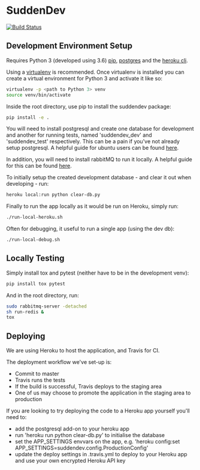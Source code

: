 # SuddenDev
[![Build Status](https://travis-ci.org/SuddenDevs/SuddenDev.svg?branch=master)](https://travis-ci.org/SuddenDevs/SuddenDev)

## Development Environment Setup

Requires Python 3 (developed using 3.6) [pip](https://pip.pypa.io/en/stable/installing/), [postgres](https://www.postgresql.org/download/) and the [heroku cli](https://devcenter.heroku.com/articles/heroku-cli).

Using a [virtualenv](https://virtualenv.pypa.io/en/stable/)
is recommended. Once virtualenv is installed you can create a virtual environment for Python 3 and activate
it like so:

```bash
virtualenv -p <path to Python 3> venv
source venv/bin/activate
```

Inside the root directory, use pip to install the
suddendev package:

```bash
pip install -e .
```

You will need to install postgresql and create one database for development and another for running tests, named 'suddendev_dev' and 'suddendev_test' respectively.
This can be a pain if you've not already setup postgresql. A helpful guide for ubuntu users can be found [here](https://www.digitalocean.com/community/tutorials/how-to-install-and-use-postgresql-on-ubuntu-16-04).

In addition, you will need to install rabbitMQ to run it locally.
A helpful guide for this can be found [here](http://docs.celeryproject.org/en/latest/getting-started/brokers/rabbitmq.html#id4).

To initially setup the created development database - and clear it out when developing - run:

```bash
heroku local:run python clear-db.py
```

Finally to run the app locally as it would be run on Heroku, simply run:

```bash
./run-local-heroku.sh
```

Often for debugging, it useful to run a single app (using the dev db):

```bash
./run-local-debug.sh
```

## Locally Testing

Simply install tox and pytest (neither have to be in the development venv):

```bash
pip install tox pytest
```

And in the root directory, run:

```bash
sudo rabbitmq-server -detached
sh run-redis &
tox
```

## Deploying

We are using Heroku to host the application, and Travis for CI.

The deployment workflow we've set-up is:

- Commit to master
- Travis runs the tests
- If the build is successful, Travis deploys to the staging area
- One of us may choose to promote the application in the staging area to production

If you are looking to try deploying the code to a Heroku app yourself you'll need to:

- add the postgresql add-on to your heroku app
- run 'heroku run python clear-db.py' to initialise the database
- set the APP_SETTINGS envvars on the app, e.g. 'heroku config:set APP_SETTINGS=suddendev.config.ProductionConfig'
- update the deploy settings in .travis.yml to deploy to your Heroku app and use your own encrypted Heroku API key
